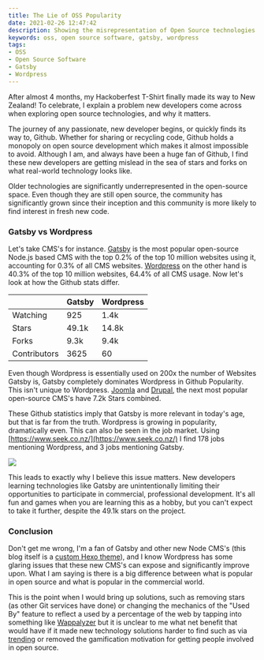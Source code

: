 ```yaml
---
title: The Lie of OSS Popularity
date: 2021-02-26 12:47:42
description: Showing the misrepresentation of Open Source technologies in real-world applications
keywords: oss, open source software, gatsby, wordpress
tags:
- OSS
- Open Source Software
- Gatsby
- Wordpress
---
```


After almost 4 months, my Hackoberfest T-Shirt finally made its way to New Zealand! To celebrate, I explain a problem new developers come across when exploring open source technologies, and why it matters.

The journey of any passionate, new developer begins, or quickly finds its way to, Github. Whether for sharing or recycling code, Github holds a monopoly on open source development which makes it almost impossible to avoid. Although I am, and always have been a huge fan of Github, I find these new developers are getting mislead in the sea of stars and forks on what real-world technology looks like.

<!-- more -->

Older technologies are significantly underrepresented in the open-source space. Even though they are still open source, the community has significantly grown since their inception and this community is more likely to find interest in fresh new code.

### Gatsby vs Wordpress 

Let's take CMS's for instance. [Gatsby](https://github.com/gatsbyjs/gatsby) is the most popular open-source Node.js based CMS with the top 0.2% of the top 10 million websites using it, accounting for 0.3% of all CMS websites. [Wordpress](https://github.com/WordPress/WordPress) on the other hand is 40.3% of the top 10 million websites, 64.4% of all CMS usage. Now let's look at how the Github stats differ.

|  | Gatsby | Wordpress |
|-|-|-|
| Watching | 925 | 1.4k |
| Stars | 49.1k | 14.8k |
| Forks | 9.3k | 9.4k |
| Contributors | 3625 | 60 |

Even though Wordpress is essentially used on 200x the number of Websites Gatsby is, Gatsby completely dominates Wordpress in Github Popularity. This isn't unique to Wordpress. [Joomla](https://github.com/joomla/joomla-cms) and [Drupal](https://github.com/drupal/drupal), the next most popular open-source CMS's have 7.2k Stars combined.

These Github statistics imply that Gatsby is more relevant in today's age, but that is far from the truth. Wordpress is growing in popularity, dramatically even. This can also be seen in the job market. Using [https://www.seek.co.nz/](https://www.seek.co.nz/) I find 178 jobs mentioning Wordpress, and 3 jobs mentioning Gatsby.

![](/images/20210226/cm-wordpress-2102.png)

This leads to exactly why I believe this issue matters. New developers learning technologies like Gatsby are unintentionally limiting their opportunities to participate in commercial, professional development. It's all fun and games when you are learning this as a hobby, but you can't expect to take it further, despite the 49.1k stars on the project.

### Conclusion

Don't get me wrong, I'm a fan of Gatsby and other new Node CMS's (this blog itself is a [custom Hexo theme](https://github.com/puremana/personal-blog)), and I know Wordpress has some glaring issues that these new CMS's can expose and significantly improve upon. What I am saying is there is a big difference between what is popular in open source and what is popular in the commercial world.

This is the point when I would bring up solutions, such as removing stars (as other Git services have done) or changing the mechanics of the "Used By" feature to reflect a used by a percentage of the web by tapping into something like [Wappalyzer](https://www.wappalyzer.com/) but it is unclear to me what net benefit that would have if it made new technology solutions harder to find such as via [trending](https://github.com/trending) or removed the gamification motivation for getting people involved in open source.